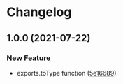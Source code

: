 # Changelog


## 1.0.0 (2021-07-22)


### New Feature

* exports.toType function ([5e16689](https://github.com/adoyle-h/to-type.js/commit/5e1668947153d3bf5eee13dd1534bf100eee2eff))
